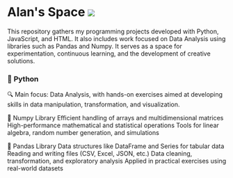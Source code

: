 # Alan's Space <a href="https://www.linkedin.com/in/allanpxao/?locale=en_US" target="_blank"><img loading="lazy" src="https://img.shields.io/badge/-LinkedIn-%230077B5?style=for-the-badge&logo=linkedin&logoColor=white" target="_blank"></a>  

This repository gathers my programming projects developed with Python, JavaScript, and HTML. It also includes work focused on Data Analysis using libraries such as Pandas and Numpy. It serves as a space for experimentation, continuous learning, and the development of creative solutions.

### 🐍 **Python**

🔍 Main focus: Data Analysis, with hands-on exercises aimed at developing skills in data manipulation, transformation, and visualization.

📘 Numpy Library
Efficient handling of arrays and multidimensional matrices
High-performance mathematical and statistical operations
Tools for linear algebra, random number generation, and simulations

📙 Pandas Library
Data structures like DataFrame and Series for tabular data
Reading and writing files (CSV, Excel, JSON, etc.)
Data cleaning, transformation, and exploratory analysis
Applied in practical exercises using real-world datasets
